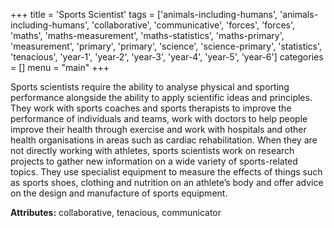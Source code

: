 +++
title = 'Sports Scientist'
tags = ['animals-including-humans', 'animals-including-humans', 'collaborative', 'communicative', 'forces', 'forces', 'maths', 'maths-measurement', 'maths-statistics', 'maths-primary', 'measurement', 'primary', 'primary', 'science', 'science-primary', 'statistics', 'tenacious', 'year-1', 'year-2', 'year-3', 'year-4', 'year-5', 'year-6']
categories = []
menu = "main"
+++

Sports scientists require the ability to analyse physical and sporting performance alongside the ability to apply scientific ideas and principles. They work with sports coaches and sports therapists to improve the performance of individuals and teams, work with doctors to help people improve their health through exercise and work with hospitals and other health organisations in areas such as cardiac rehabilitation. When they are not directly working with athletes, sports scientists work on research projects to gather new information on a wide variety of sports-related topics. They use specialist equipment to measure the effects of things such as sports shoes, clothing and nutrition on an athlete’s body and offer advice on the design and manufacture of sports equipment.

<strong>Attributes:</strong> collaborative, tenacious, communicator

